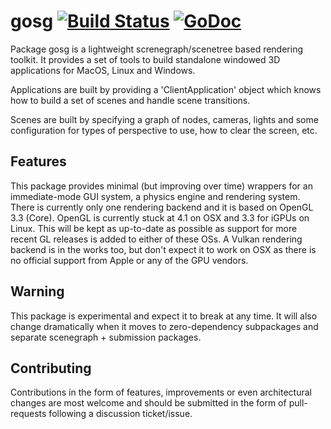 # gosg [![Build Status](https://travis-ci.org/fcvarela/specrend.svg?branch=master)](https://travis-ci.org/fcvarela/specrend) [![GoDoc](https://godoc.org/github.com/fcvarela/gosg?status.svg)](https://godoc.org/github.com/fcvarela/gosg)

Package gosg is a lightweight screnegraph/scenetree based rendering toolkit. It provides a set of tools to build standalone windowed 3D applications for MacOS, Linux and Windows.

Applications are built by providing a 'ClientApplication' object which knows how to build a set of scenes and handle scene transitions.

Scenes are built by specifying a graph of nodes, cameras, lights and some configuration for types of perspective to use, how to clear the screen, etc.

## Features
This package provides minimal (but improving over time) wrappers for an immediate-mode GUI system, a physics engine and rendering system. There is currently only one rendering backend and it is based on OpenGL 3.3 (Core). OpenGL is currently stuck at 4.1 on OSX and 3.3 for iGPUs on Linux. This will be kept as up-to-date as possible as support for more recent GL releases is added to either of these OSs. A Vulkan rendering backend is in the works too, but don't expect it to work on OSX as there is no official support from Apple or any of the GPU vendors.

## Warning
This package is experimental and expect it to break at any time. It will also change dramatically when it moves to zero-dependency subpackages and separate scenegraph + submission packages.

## Contributing
Contributions in the form of features, improvements or even architectural changes are most welcome and should be submitted in the form of pull-requests following a discussion ticket/issue.

